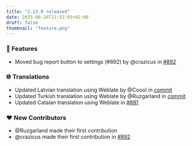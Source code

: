 ```yaml
---
title: "2.13.0 released"
date: 2025-08-26T21:52:03+02:00
draft: false
thumbnail: "feature.png"
---
```



### 🚀 Features
- Moved bug report button to settings (#892) by @crazicus in [#892](https://github.com/spacecowboy/feeder/pull/892) 

### 🌐 Translations
- Updated Latvian translation using Weblate by @Coool in [commit](https://github.com/spacecowboy/feeder/commit/2352e1b7ad09f595f4041942f2f90476eae4b0ac)
- Updated Turkish translation using Weblate by @Ruzgarland in [commit](https://github.com/spacecowboy/feeder/commit/de19e86258aa9dbbab3f216701d1828fd7b90732)
- Updated Catalan translation using Weblate in [#881](https://github.com/spacecowboy/feeder/pull/881) 

### ❤️  New Contributors
* @Ruzgarland made their first contribution
* @crazicus made their first contribution in [#892](https://github.com/spacecowboy/feeder/pull/892)


